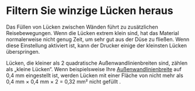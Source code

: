 Filtern Sie winzige Lücken heraus
====
Das Füllen von Lücken zwischen Wänden führt zu zusätzlichen Reisebewegungen. Wenn die Lücken extrem klein sind, hat das Material normalerweise nicht genug Zeit, um sehr gut aus der Düse zu fließen. Wenn diese Einstellung aktiviert ist, kann der Drucker einige der kleinsten Lücken überspringen.

Lücken, die kleiner als 2 quadratische Außenwandlinienbreiten sind, zählen als „kleine Lücken“. Wenn beispielsweise Ihre [Außenwandlinienbreite](../resolution/wall_line_width_0.md) auf 0,4 mm eingestellt ist, werden Lücken mit einer Fläche von nicht mehr als 0,4 mm × 0,4 mm × 2 = 0,32 mm² nicht gefüllt .